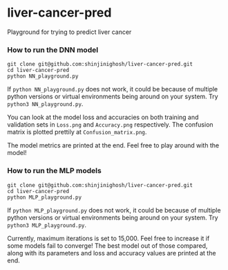 # liver-cancer-pred

Playground for trying to predict liver cancer

### How to run the DNN model

    git clone git@github.com:shinjinighosh/liver-cancer-pred.git
    cd liver-cancer-pred
    python NN_playground.py

If `python NN_playground.py` does not work, it could be because of multiple python versions or virtual environments being around on your system. Try `python3 NN_playground.py`.

You can look at the model loss and accuracies on both training and validation sets in `Loss.png` and `Accuracy.png` respectively. The confusion matrix is plotted prettily at `Confusion_matrix.png`.

The model metrics are printed at the end. Feel free to play around with the model!

### How to run the MLP models

    git clone git@github.com:shinjinighosh/liver-cancer-pred.git
    cd liver-cancer-pred
    python MLP_playground.py

If `python MLP_playground.py` does not work, it could be because of multiple python versions or virtual environments being around on your system. Try `python3 MLP_playground.py`.

Currently, maximum iterations is set to 15,000. Feel free to increase it if some models fail to converge!
The best model out of those compared, along with its parameters and loss and accuracy values are printed at the end.
